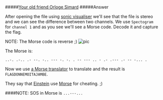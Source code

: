 #####[Your old friend Orloge Simard](http://ringzer0team.com/challenges/106)
#####Answer

After opening the file using [sonic visualiser](http://www.sonicvisualiser.org/) we'll see that the file is stereo and we can see the difference between two channels. We use `Spectogram` for `channel 1` and as you see we'll see a Morse code. Decode it and capture the flag.

NOTE: The Morse code is reverse ;)
![pic](/home/mahdi/Pictures/flag.png)  

The Morse is:  
```
..-. .-.. .- --. -.. --- -. -. . -- --- .. - .- .--- .- -- -... .
```
Now we use [a Morse translator](http://morsecode.scphillips.com/translator.html) to translate and the result is `FLAGDONNEMOITAJAMBE`.  

They say that [Einstein](http://en.wikipedia.org/wiki/Albert_Einstein) use [Morse](http://en.wikipedia.org/wiki/Morse_code) for cheating. ;)  



####NOTE: SOS in Morse is `...---...`
